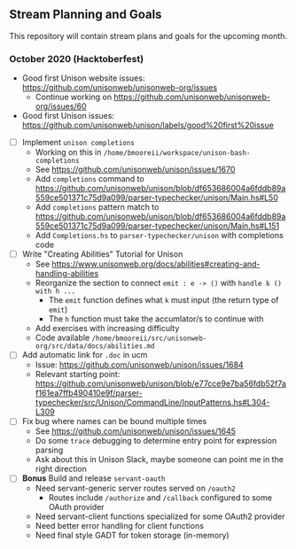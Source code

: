 Stream Planning and Goals
---

This repository will contain stream plans and goals for the upcoming month.

### October 2020 (Hacktoberfest)

- Good first Unison website issues: https://github.com/unisonweb/unisonweb-org/issues
  - Continue working on https://github.com/unisonweb/unisonweb-org/issues/60
- Good first Unison issues: https://github.com/unisonweb/unison/labels/good%20first%20issue
- [ ] Implement `unison completions`
  - Working on this in `/home/bmooreii/workspace/unison-bash-completions`
  - See https://github.com/unisonweb/unison/issues/1670
  - Add `completions` command to https://github.com/unisonweb/unison/blob/df653686004a6fddb89a559ce501371c75d9a099/parser-typechecker/unison/Main.hs#L50
  - Add `completions` pattern match to https://github.com/unisonweb/unison/blob/df653686004a6fddb89a559ce501371c75d9a099/parser-typechecker/unison/Main.hs#L151
  - Add `Completions.hs` to `parser-typechecker/unison` with completions code
- [ ] Write "Creating Abilities" Tutorial for Unison
  - See https://www.unisonweb.org/docs/abilities#creating-and-handling-abilities
  - Reorganize the section to connect `emit : e -> ()` with `handle k () with h ...`
    - The `emit` function defines what `k` must input (the return type of `emit`)
    - The `h` function must take the accumlator/s to continue with
  - Add exercises with increasing difficulty
  - Code available `/home/bmooreii/src/unisonweb-org/src/data/docs/abilities.md`
- [ ] Add automatic link for `.doc` in ucm
  - Issue: https://github.com/unisonweb/unison/issues/1684
  - Relevant starting point: https://github.com/unisonweb/unison/blob/e77cce9e7ba56fdb52f7af161ea7ffb490410e9f/parser-typechecker/src/Unison/CommandLine/InputPatterns.hs#L304-L309
- [ ] Fix bug where names can be bound multiple times
  - See https://github.com/unisonweb/unison/issues/1645
  - Do some `trace` debugging to determine entry point for expression parsing
  - Ask about this in Unison Slack, maybe someone can point me in the right direction
- [ ] **Bonus** Build and release `servant-oauth`
  - Need servant-generic server routes served on `/oauth2`
    - Routes include `/authorize` and `/callback` configured to some OAuth
      provider
  - Need servant-client functions specialized for some OAuth2 provider
  - Need better error handling for client functions
  - Need final style GADT for token storage (in-memory)
